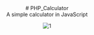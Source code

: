 <div align="center">
# PHP_Calculator

<br/>
A simple calculator in JavaScript

![1](https://user-images.githubusercontent.com/120946916/235730856-5cd491c9-360c-4cc2-97ca-a8991f150023.png)
</div>
